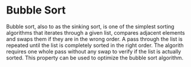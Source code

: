 # Bubble Sort

Bubble sort, also to as the sinking sort, is one of the simplest sorting algorithms that iterates through a given list, compares adjacent elements and swaps them if they are in the wrong order. A pass through the list is repeated until the list is completely sorted in the right order. The algorith requires one whole pass without any swap to verify if the list is actually sorted. This property can be used to optimize the bubble sort algorithm.
